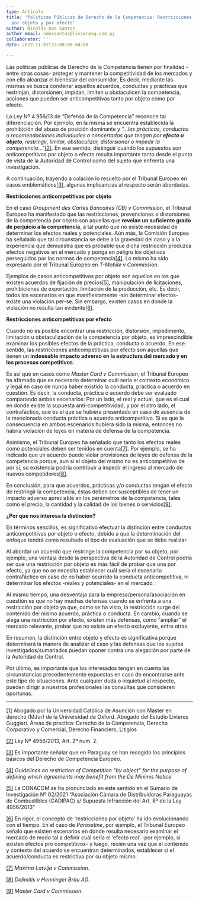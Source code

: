 ```yaml
---
type: Artículo
title: 'Políticas Públicas de Derecho de la Competencia: Restricciones anticompetitivas
  por objeto y por efecto'
author: Nicolás Dos Santos
author_email: ndossantos@livieresg.com.py
collaborator: ''
date: 2022-11-07T23:00:00-04:00

---
```

Las políticas públicas de Derecho de la Competencia tienen por finalidad -entre otras cosas- proteger y mantener la competitividad de los mercados y con ello alcanzar el bienestar del consumidor. Es decir, mediante las mismas se busca condenar aquellos acuerdos, conductas y prácticas que restrinjan, distorsionen, impidan, limiten u obstaculicen la competencia, acciones que pueden ser anticompetitivas tanto por objeto como por efecto.

La Ley Nº 4.956/13 de “Defensa de la Competencia” reconoce tal diferenciación. Por ejemplo, en la misma se encuentra establecida la prohibición del abuso de posición dominante y “…_las prácticas, conductas o recomendaciones individuales o concertadas que tengan por **efecto u objeto**, restringir, limitar, obstaculizar, distorsionar o impedir la competencia_…”[\[2\]](#_ftn2). En ese sentido, distinguir cuando los supuestos son anticompetitivos por objeto o efecto resulta importante tanto desde el punto de vista de la Autoridad de Control como del sujeto que enfrenta una investigación.

A continuación, trayendo a colación lo resuelto por el Tribunal Europeo en casos emblemáticos[\[3\]](#_ftn3), algunas implicancias al respecto serán abordadas.

**Restricciones anticompetitivas por objeto**

En el caso _Groupment des Cartes Bancaires (CB) v Commission_, el Tribunal Europeo ha manifestado que las restricciones, prevenciones o distorsiones de la competencia por objeto son aquellas que **revelan un suficiente grado de perjuicio a la competencia**, a tal punto que no existe necesidad de determinar los efectos reales y potenciales. Aún más, la Comisión Europea ha señalado que tal circunstancia se debe a la gravedad del caso y a la experiencia que demuestra que es probable que dicha restricción produzca efectos negativos en el mercado y ponga en peligro los objetivos perseguidos por las normas de competencia[\[4\]](#_ftn4). Lo mismo ha sido expresado por el Tribunal Europeo en _T-Mobile v Commission_.

Ejemplos de casos anticompetitivos por objeto son aquellos en los que existen acuerdos de fijación de precios[\[5\]](#_ftn5), manipulación de licitaciones, prohibiciones de exportación, limitación de la producción, etc. Es decir, todos los escenarios en que manifiestamente -sin determinar efectos- existe una violación per-se. Sin embargo, existen casos en donde la violación no resulta tan evidente[\[6\]](#_ftn6).

**Restricciones anticompetitivas por efecto**

Cuando no es posible encontrar una restricción, distorsión, impedimento, limitación u obstaculización de la competencia por objeto, es imprescindible examinar los posibles efectos de la práctica, conducta o acuerdo. En ese sentido, las restricciones anticompetitivas por efecto son aquellas que tienen un **indeseable impacto adverso en la estructura del mercado y en los procesos competitivos**.

Es así que en casos como _Master Card v Commission_, el Tribunal Europeo ha afirmado que es necesario determinar cuál sería el contexto económico y legal en caso de nunca haber existido la conducta, práctica o acuerdo en cuestión. Es decir, la conducta, práctica o acuerdo debe ser evaluado comparando ambos escenarios: Por un lado, el real y actual, que es el cual en donde existe la supuesta anti-competitividad, y por el otro lado, el contrafáctico, que es el que se hubiera presentado en caso de ausencia de la mencionada conducta práctica o acuerdo anticompetitivo. Si es que la consecuencia en ambos escenarios hubiera sido la misma, entonces no habría violación de leyes en materia de defensa de la competencia.

Asimismo, el Tribunal Europeo ha señalado que tanto los efectos reales como potenciales deben ser tenidos en cuenta[\[7\]](#_ftn7). Por ejemplo, se ha indicado que un acuerdo puede violar provisiones de leyes de defensa de la competencia porque, aun si el objeto del mismo no es anticompetitivo de por sí, su existencia podría contribuir a impedir el ingreso al mercado de nuevos competidores[\[8\]](#_ftn8).

En conclusión, para que acuerdos, prácticas y/o conductas tengan el efecto de restringir la competencia, éstas deben ser susceptibles de tener un impacto adverso apreciable en los parámetros de la competencia, tales como el precio, la cantidad y la calidad de los bienes o servicios[\[9\]](#_ftn9).

**¿Por qué nos interesa la distinción?**

En términos sencillos, es significativo efectuar la distinción entre conductas anticompetitivas por objeto o efecto, debido a que la determinación del enfoque tendrá como resultado el tipo de evaluación que se debe realizar.

Al abordar un acuerdo que restringe la competencia por su objeto, por ejemplo, una ventaja desde la perspectiva de la Autoridad de Control podría ser que una restricción por objeto es más fácil de probar que una por efecto, ya que no se necesita establecer cuál sería el escenario contrafáctico en caso de no haber ocurrido la conducta anticompetitiva, ni determinar los efectos -reales y potenciales- en el mercado.

Al mismo tiempo, una desventaja para la empresa/persona/asociación en cuestión es que no hay muchas defensas cuando se enfrenta a una restricción por objeto ya que, como se ha visto, la restricción surge del contenido del mismo acuerdo, práctica o conducta. En cambio, cuando se alega una restricción por efecto, existen más defensas, como “ampliar” el mercado relevante, probar que no existe un efecto excluyente, entre otras.

En resumen, la distinción entre objeto y efecto es significativa porque determinará la manera de analizar el caso y las defensas que los sujetos investigados/sumariados puedan oponer contra una alegación por parte de la Autoridad de Control.

Por último, es importante que los interesados tengan en cuenta las circunstancias precedentemente expuestas en caso de encontrarse ante este tipo de situaciones. Ante cualquier duda o inquietud al respecto, pueden dirigir a nuestros profesionales las consultas que consideren oportunas.

***

[\[1\]](#_ftnref1) Abogado por la Universidad Católica de Asunción con Master en derecho (MJur) de la Universidad de Oxford. Abogado del Estudio Livieres Guggiari. Áreas de practica: Derecho de la Competencia, Derecho Corporativo y Comercial, Derecho Financiero, Litigios

[\[2\]](#_ftnref2) Ley Nº 4956/2013, Art. 2º num. 2.

[\[3\]](#_ftnref3) Es importante señalar que en Paraguay se han recogido los principios básicos del Derecho de Competencia Europeo.

[\[4\]](#_ftnref4) _Guidelines_ _on restriction of Competition “by object” for the purpose of defining which agreements may benefit from the De Minimis Notice_

[\[5\]](#_ftnref5) La CONACOM se ha pronunciado en este sentido en el Sumario de Investigación Nº 02/2021 “Asociación Cámara de Distribuidoras Paraguayas de Combustibles (CADIPAC) s/ Supuesta Infracción del Art. 8º de la Ley 4956/2013”

[\[6\]](#_ftnref6) En rigor, el concepto de ‘restricciones por objeto’ ha ido evolucionando con el tiempo. En el caso de _Paroxetine_, por ejemplo, el Tribunal Europeo señaló que existen escenarios en donde resulta necesario examinar el mercado de modo tal a definir cuál sería el ‘efecto real’ -por ejemplo, si existen efectos pro competitivos- y luego, recién una vez que el contenido y contexto del acuerdo se encuentran determinados, establecer si el acuerdo/conducta es restrictiva por su objeto mismo.

[\[7\]](#_ftnref7) _Maxima Latvija v Commission_.

[\[8\]](#_ftnref8) _Delimitis v Henninger Bräu AG._

[\[9\]](#_ftnref9) _Master Card v Commission._
